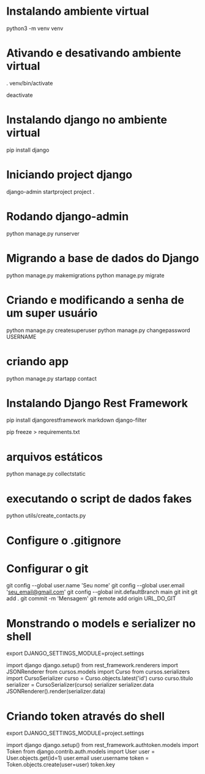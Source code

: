 # Instalando ambiente virtual
python3 -m venv venv

# Ativando e desativando ambiente virtual
. venv/bin/activate

deactivate

# Instalando django no ambiente virtual
pip install django

# Iniciando project django
django-admin startproject project .

# Rodando django-admin
python manage.py runserver

# Migrando a base de dados do Django
python manage.py makemigrations
python manage.py migrate

# Criando e modificando a senha de um super usuário
python manage.py createsuperuser
python manage.py changepassword USERNAME

# criando app
python manage.py startapp contact

# Instalando Django Rest Framework
pip install djangorestframework markdown django-filter

pip freeze > requirements.txt

# arquivos estáticos
python manage.py collectstatic

# executando o script de dados fakes
python utils/create_contacts.py

# Configure o .gitignore
# Configurar o git
git config --global user.name 'Seu nome'
git config --global user.email 'seu_email@gmail.com'
git config --global init.defaultBranch main
git init
git add .
git commit -m 'Mensagem'
git remote add origin URL_DO_GIT


# Monstrando o models e serializer no shell
export DJANGO_SETTINGS_MODULE=project.settings

import django
django.setup()
from rest_framework.renderers import JSONRenderer
from cursos.models import Curso
from cursos.serializers import CursoSerializer
curso = Curso.objects.latest('id')
curso
curso.titulo
serializer = CursoSerializer(curso)
serializer
serializer.data
JSONRenderer().render(serializer.data)

# Criando token através do shell
export DJANGO_SETTINGS_MODULE=project.settings

import django
django.setup()
from rest_framework.authtoken.models import Token
from django.contrib.auth.models import User
user = User.objects.get(id=1)
user.email
user.username
token = Token.objects.create(user=user)
token.key
